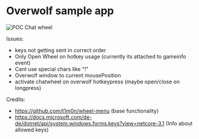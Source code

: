 # Overwolf sample app


![POC Chat wheel](poc_wc3_chat_wheel.gif)


Issues:
 - keys not getting sent in correct order
 - Only Open Wheel on hotkey usage (currently its attached to gameinfo event)
 - Cant use special chars like "!"
 - Overwolf window to current mousePosition
 - activate chatwheel on overwolf hotkeypress (maybe open/close on longpress)
 
Credits:
 - https://github.com/t1m0n/wheel-menu (base functionality)
 - https://docs.microsoft.com/de-de/dotnet/api/system.windows.forms.keys?view=netcore-3.1 (Info about allowed keys)